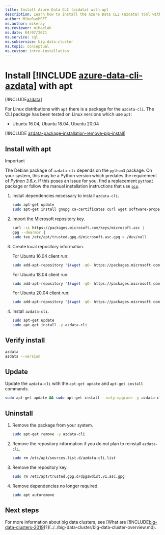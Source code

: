 ```yaml
---
title: Install Azure Data CLI (azdata) with apt
description: Learn how to install the Azure Data CLI (azdata) tool with apt.
author: MikeRayMSFT
ms.author: mikeray
ms.reviewer: mihaelab
ms.date: 04/07/2021
ms.service: sql
ms.subservice: big-data-cluster
ms.topic: conceptual
ms.custom: intro-installation
---
```


# Install [!INCLUDE [azure-data-cli-azdata](../../includes/azure-data-cli-azdata.md)] with apt

[!INCLUDE[azdata](../../includes/applies-to-version/azdata.md)]

For Linux distributions with `apt` there is a package for the `azdata-cli`. The CLI package has been tested on Linux versions which use `apt`:

- Ubuntu 16.04, Ubuntu 18.04, Ubuntu 20.04

[!INCLUDE [azdata-package-installation-remove-pip-install](../../includes/azdata-package-installation-remove-pip-install.md)]

## Install with apt

>[!IMPORTANT]
> The Debian package of `azdata-cli` depends on the `python3` package. On your system, this may be a Python version which predates the requirement of *Python 3.6.x*. If this poses an issue for you, find a replacement `python3` package or follow the manual installation instructions that use [`pip`](../install/deploy-install-azdata-pip.md).

1. Install dependencies necessary to install `azdata-cli`.

   ```bash
   sudo apt-get update
   sudo apt-get install gnupg ca-certificates curl wget software-properties-common apt-transport-https lsb-release -y
   ```

2. Import the Microsoft repository key.

   ```bash
   curl -sL https://packages.microsoft.com/keys/microsoft.asc |
   gpg --dearmor |
   sudo tee /etc/apt/trusted.gpg.d/microsoft.asc.gpg > /dev/null
   ```

3. Create local repository information.

   For Ubuntu 16.04 client run:

    ```bash
    sudo add-apt-repository "$(wget -qO- https://packages.microsoft.com/config/ubuntu/16.04/prod.list)"
    ```

   For Ubuntu 18.04 client run:

    ```bash
    sudo add-apt-repository "$(wget -qO- https://packages.microsoft.com/config/ubuntu/18.04/prod.list)"
    ```

   For Ubuntu 20.04 client run:

    ```bash
    sudo add-apt-repository "$(wget -qO- https://packages.microsoft.com/config/ubuntu/20.04/prod.list)"
    ```

4. Install `azdata-cli`.

   ```bash
   sudo apt-get update
   sudo apt-get install -y azdata-cli
   ```

## Verify install

```bash
azdata
azdata --version
```

## Update

Update the `azdata-cli` with the `apt-get update` and `apt-get install` commands.

```bash
sudo apt-get update && sudo apt-get install --only-upgrade -y azdata-cli
```

## Uninstall

1. Remove the package from your system.

   ```bash
   sudo apt-get remove -y azdata-cli
   ```

2. Remove the repository information if you do not plan to reinstall `azdata-cli`.

   ```bash
   sudo rm /etc/apt/sources.list.d/azdata-cli.list
   ```

3. Remove the repository key.

   ```bash
   sudo rm /etc/apt/trusted.gpg.d/dpgswdist.v1.asc.gpg
   ```

4. Remove dependencies no longer required.

   ```bash
   sudo apt autoremove
   ```

## Next steps

For more information about big data clusters, see [What are [!INCLUDE[big-data-clusters-2019](../../includes/ssbigdataclusters-ver15.md)]?](../../big-data-cluster/big-data-cluster-overview.md).
